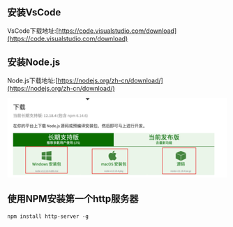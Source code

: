 ## 安装VsCode

VsCode下载地址:[https://code.visualstudio.com/download](https://code.visualstudio.com/download)


## 安装Node.js

Node.js下载地址:[https://nodejs.org/zh-cn/download/](https://nodejs.org/zh-cn/download/)



![image-20200930111609135](2020-09-30_001_install_vscode_nodejs.assets/image-20200930111609135.png)



## 使用NPM安装第一个http服务器


```
npm install http-server -g
```



